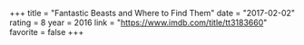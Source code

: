 +++
title = "Fantastic Beasts and Where to Find Them"
date = "2017-02-02"
rating = 8
year = 2016
link = "https://www.imdb.com/title/tt3183660"
favorite = false
+++
